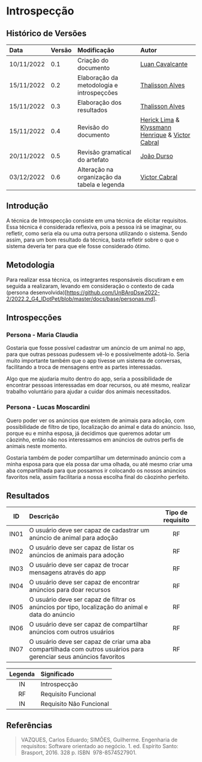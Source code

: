 # Introspecção

## Histórico de Versões

| Data | Versão | Modificação | Autor |
| :- | :- | :- | :- |
| 10/11/2022 | 0.1 | Criação do documento | [Luan Cavalcante](https://github.com/Luan-Cavalcante) |
| 15/11/2022 | 0.2 | Elaboração da metodologia e introspeçcões | [Thalisson Alves](https://github.com/Thalisson-Alves) |
| 15/11/2022 | 0.3 | Elaboração dos resultados | [Thalisson Alves](https://github.com/Thalisson-Alves) |
| 15/11/2022 | 0.4 | Revisão do documento | [Herick Lima](https://github.com/hericklima22) & [Klyssmann Henrique](https://github.com/klyssmannoliveira) & [Victor Cabral](https://github.com/victordscabral) |
| 20/11/2022 | 0.5 |Revisão gramatical do artefato |   [João Durso](https://github.com/jvsdurso) |
|03/12/2022 | 0.6 | Alteração na organização da tabela e legenda | [Victor Cabral](https://github.com/victordscabral) |

## Introdução 
  A técnica de Introspecção consiste em uma técnica de elicitar requisitos. Essa técnica é considerada reflexiva, pois a pessoa irá se imaginar, ou refletir, como seria ela ou uma outra persona utilizando o sistema. Sendo assim, para um bom resultado da técnica, basta refletir sobre o que o sistema deveria ter para que ele fosse considerado ótimo.

## Metodologia

Para realizar essa técnica, os integrantes responsáveis discutiram e em seguida a realizaram, levando em consideração o contexto de cada (persona desenvolvida)[https://github.com/UnBArqDsw2022-2/2022.2_G4_IDotPet/blob/master/docs/base/personas.md].

## Introspecções

### Persona - Maria Claudia

Gostaria que fosse possível cadastrar um anúncio de um animal no app, para que outras pessoas pudessem vê-lo e possivelmente adotá-lo. Seria muito importante também que o app tivesse um sistema de conversas, facilitando a troca de mensagens entre as partes interessadas.

Algo que me ajudaria muito dentro do app, seria a possibilidade de encontrar pessoas interessadas em doar recursos, ou até mesmo, realizar trabalho voluntário para ajudar a cuidar dos animais necessitados.

### Persona - Lucas Moscardini

Quero poder ver os anúncios que existem de animais para adoção, com possibilidade de filtro de tipo, localização do animal e data do anúncio. Isso, porque eu e minha esposa, já decidimos que queremos adotar um cãozinho, então não nos interessamos em anúncios de outros perfis de animais neste momento.

Gostaria também de poder compartilhar um determinado anúncio com a minha esposa para que ela possa dar uma olhada, ou até mesmo criar uma aba compartilhada para que possamos ir colocando os nossos anúncios favoritos nela, assim facilitaria a nossa escolha final do cãozinho perfeito.

## Resultados

| ID | Descrição | Tipo de requisito |
|:-: | :- | :-: |
| IN01 | O usuário deve ser capaz de cadastrar um anúncio de animal para adoção | RF |
| IN02 | O usuário deve ser capaz de listar os anúncios de animais para adoção | RF |
| IN03 | O usuário deve ser capaz de trocar mensagens através do app | RF |
| IN04 | O usuário deve ser capaz de encontrar anúncios para doar recursos | RF |
| IN05 | O usuário deve ser capaz de filtrar os anúncios por tipo, localização do animal e data do anúncio | RF |
| IN06 | O usuário deve ser capaz de compartilhar anúncios com outros usuários | RF |
| IN07 | O usuário deve ser capaz de criar uma aba compartilhada com outros usuários para gerenciar seus anúncios favoritos | RF |


| Legenda | Significado | 
|:-: | :- |
|IN|Introspecção|
|RF|Requisito Funcional|
|IN|Requisito Não Funcional|

<!---## Conclusão
  Conclui-se assim, que a técnica de introspecção é eficiente e eficaz para elicitar requisitos funcionais e não funcionais. Assim, de acordo com a tabela acima, a nossa elicitação com essa técnica está finalizada.
--->

## Referências

> VAZQUES, Carlos Eduardo; SIMÕES, Guilherme. Engenharia de requisitos: Software orientado ao negócio. 1. ed. Espírito Santo: Brasport, 2016. 328 p. ISBN ‎ 978-8574527901.
